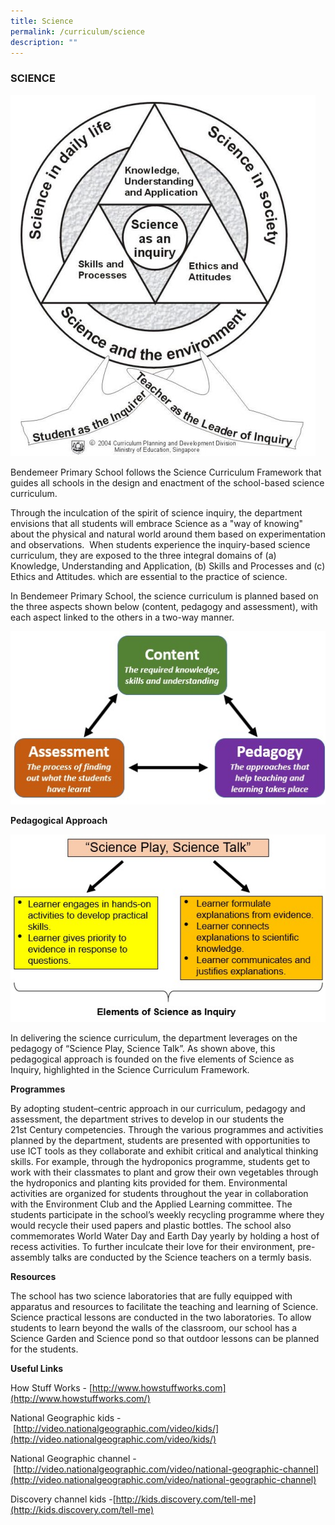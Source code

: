 ```yaml
---
title: Science
permalink: /curriculum/science
description: ""
---
```

### SCIENCE

![](/images/1%20(10).jpg)

Bendemeer Primary School follows the Science Curriculum Framework that guides all schools in the design and enactment of the school-based science curriculum.

Through the inculcation of the spirit of science inquiry, the department envisions that all students will embrace Science as a "way of knowing" about the physical and natural world around them based on experimentation and observations.  When students experience the inquiry-based science curriculum, they are exposed to the three integral domains of (a) Knowledge, Understanding and Application, (b) Skills and Processes and (c) Ethics and Attitudes. which are essential to the practice of science.

In Bendemeer Primary School, the science curriculum is planned based on the three aspects shown below (content, pedagogy and assessment), with each aspect linked to the others in a two-way manner.

![](/images/2%20(11).jpg)

**Pedagogical Approach**

![](/images/3%20(8).jpg)

In delivering the science curriculum, the department leverages on the pedagogy of “Science Play, Science Talk”. As shown above, this pedagogical approach is founded on the five elements of Science as Inquiry, highlighted in the Science Curriculum Framework.

  

**Programmes**

By adopting student–centric approach in our curriculum, pedagogy and assessment, the department strives to develop in our students the 21st Century competencies. Through the various programmes and activities planned by the department, students are presented with opportunities to use ICT tools as they collaborate and exhibit critical and analytical thinking skills. For example, through the hydroponics programme, students get to work with their classmates to plant and grow their own vegetables through the hydroponics and planting kits provided for them. Environmental activities are organized for students throughout the year in collaboration with the Environment Club and the Applied Learning committee. The students participate in the school’s weekly recycling programme where they would recycle their used papers and plastic bottles. The school also commemorates World Water Day and Earth Day yearly by holding a host of recess activities. To further inculcate their love for their environment, pre-assembly talks are conducted by the Science teachers on a termly basis.  

**Resources**

The school has two science laboratories that are fully equipped with apparatus and resources to facilitate the teaching and learning of Science. Science practical lessons are conducted in the two laboratories. To allow students to learn beyond the walls of the classroom, our school has a Science Garden and Science pond so that outdoor lessons can be planned for the students.

**Useful Links**

How Stuff Works - [http://www.howstuffworks.com](http://www.howstuffworks.com/)

National Geographic kids - [http://video.nationalgeographic.com/video/kids/](http://video.nationalgeographic.com/video/kids/)

National Geographic channel - [http://video.nationalgeographic.com/video/national-geographic-channel](http://video.nationalgeographic.com/video/national-geographic-channel)

Discovery channel kids -[http://kids.discovery.com/tell-me](http://kids.discovery.com/tell-me)
